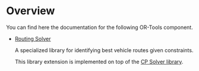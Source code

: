 # Overview

You can find here the documentation for the following OR-Tools component.

*   [Routing Solver](ROUTING.md)

    A specialized library for identifying best vehicle routes given constraints.

    This library extension is implemented on top of the
    [CP Solver library](../../constraint_solver/docs/README.md).

